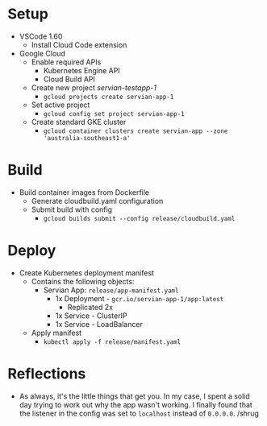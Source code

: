 # Setup
- VSCode 1.60
  - Install Cloud Code extension
- Google Cloud
  - Enable required APIs
    - Kubernetes Engine API
    - Cloud Build API
  - Create new project *servian-testapp-1*
    - `gcloud projects create servian-app-1`
  - Set active project
    - `gcloud config set project servian-app-1`
  - Create standard GKE cluster
    - `gcloud container clusters create servian-app --zone 'australia-southeast1-a'`

# Build
- Build container images from Dockerfile
  - Generate cloudbuild.yaml configuration
  - Submit build with config
    - `gcloud builds submit --config release/cloudbuild.yaml`

# Deploy
- Create Kubernetes deployment manifest
  - Contains the following objects:
    - Servian App: `release/app-manifest.yaml`
      - 1x Deployment - `gcr.io/servian-app-1/app:latest`
        - Replicated 2x
      - 1x Service - ClusterIP
      - 1x Service - LoadBalancer
  - Apply manifest
    - `kubectl apply -f release/manifest.yaml`

# Reflections
- As always, it's the little things that get you. In my case, I spent a solid day trying to work out why the app wasn't working. I finally found that the listener in the config was set to `localhost` instead of `0.0.0.0`. /shrug
